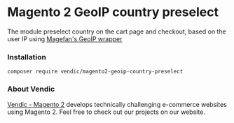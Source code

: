 # Magento 2 GeoIP country preselect

The module preselect country on the cart page and checkout, based on the user IP using [Magefan's GeoIP wrapper](https://github.com/magefan/module-geoip)

### Installation
```
composer require vendic/magento2-geoip-country-preselect
```
### About Vendic
[Vendic - Magento 2](https://vendic.nl "Vendic Homepage") develops technically challenging e-commerce websites using Magento 2. Feel free to check out our projects on our website.

